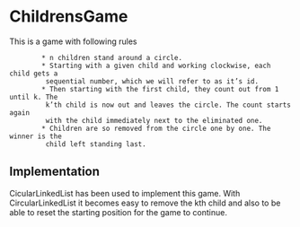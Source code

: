 # ChildrensGame
This is a game with following rules

            * n children stand around a circle. 
            * Starting with a given child and working clockwise, each child gets a 
             sequential number, which we will refer to as it’s id. 
            * Then starting with the first child, they count out from 1 until k. The 
             k’th child is now out and leaves the circle. The count starts again 
             with the child immediately next to the eliminated one.
            * Children are so removed from the circle one by one. The winner is the 
             child left standing last.
             
             
Implementation 
--------------
CicularLinkedList has been used to implement this game. With CircularLinkedList it becomes easy to remove the kth child and also to be able to reset the starting position for the game to continue. 
